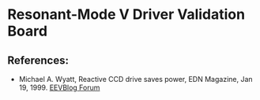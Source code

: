 # Resonant-Mode V Driver Validation Board

## References:
* Michael A. Wyatt, Reactive CCD drive saves power, EDN Magazine, Jan 19, 1999. [EEVBlog Forum](https://www.eevblog.com/forum/projects/reactive-clock-driver-circuit/)